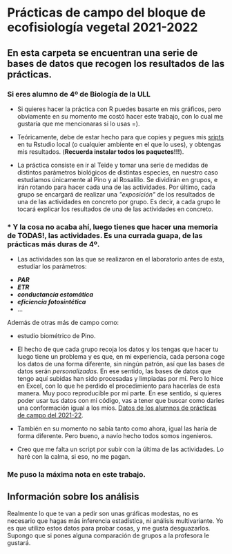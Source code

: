 # Prácticas de campo del bloque de ecofisiología vegetal 2021-2022

## En esta carpeta se encuentran una serie de bases de datos que recogen los resultados de las prácticas.

### Si eres alumno de 4º de Biología de la ULL

* Si quieres hacer la práctica con R puedes basarte en mis gráficos, pero obviamente en su momento me costó hacer este trabajo, con lo cual me gustaría que me mencionaras si lo usas =).

* Teóricamente, debe de estar hecho para que copies y pegues mis [sripts](https://github.com/Juankkar/cuarto_carrera/tree/main/AFV/practicas_camp/scripts) en tu Rstudio local (o cualquier ambiente en el que lo uses), y obtengas mis resultados. (**Recuerda instalar todos los paquetes!!!**).

* La práctica consiste en ir al Teide y tomar una serie de medidas de distintos parámetros biológicos de distintas especies, en nuestro caso estudiamos únicamente al Pino y al Rosalillo. Se dividirán en grupos, e irán rotando para hacer cada una de las actividades. Por último, cada grupo se encargará de realizar una *"exposición"* de los resultados de una de las actividades en concreto por grupo. Es decir, a cada grupo le tocará explicar los resultados de una de las actividades en concreto.

### * Y la cosa no acaba ahí, luego tienes que hacer una memoria de TODAS!, las actividades. Es una currada guapa, de las prácticas más duras de 4º.

* Las actividades son las que se realizaron en el laboratorio antes de esta, estudiar los parámetros:
- ***PAR***
- ***ETR***
- ***conductancia estomática***
- ***eficiencia fotosintética***
- ...

Además de otras más de campo como:
- estudio biométrico de Pino.

* El hecho de que cada grupo recoja los datos y los tengas que hacer tu luego tiene un problema y es que, en mi experiencia, cada persona coge los datos de una forma diferente, sin ningún patrón, así que las bases de datos serán *personalizadas*. En ese sentido, las bases de datos que tengo aquí subidas han sido procesadas y limpiadas por mí. Pero lo hice en Excel, con lo que he perdido el procedimiento para hacerlas de esta manera. Muy poco reproducible por mi parte. En ese sentido, si quieres poder usar tus datos con mi código, vas a tener que buscar como darles una conformación igual a los míos. [Datos de los alumnos de prácticas de campo del 2021-22](https://github.com/Juankkar/cuarto_carrera/tree/main/AFV/practicas_camp/bases_datos).

* También en su momento no sabía tanto como ahora, igual las haría de forma diferente. Pero bueno, a navío hecho todos somos ingenieros.

* Creo que me falta un script por subir con la última de las actividades. Lo haré con la calma, si eso, no me pagan.

### Me puso la máxima nota en este trabajo.

## Información sobre los análisis

Realmente lo que te van a pedir son unas gráficas modestas, no es necesario que hagas más inferencia estadística, ni análisis multivariante. Yo es que utilizo estos datos para probar cosas, y me gusta desguazarlos. Supongo que si pones alguna comparación de grupos a la profesora le gustará.


